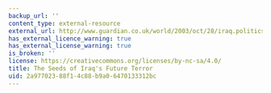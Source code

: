 ```yaml
---
backup_url: ''
content_type: external-resource
external_url: http://www.guardian.co.uk/world/2003/oct/28/iraq.politics
has_external_licence_warning: true
has_external_license_warning: true
is_broken: ''
license: https://creativecommons.org/licenses/by-nc-sa/4.0/
title: The Seeds of Iraq's Future Terror
uid: 2a977023-88f1-4c88-b9a0-6470133312bc
---
```

